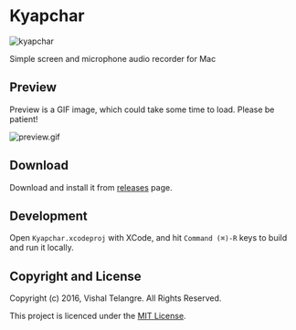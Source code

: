 # Kyapchar

![kyapchar](https://cloud.githubusercontent.com/assets/876195/19885931/51c02120-a047-11e6-9dc2-6a6e68e8520b.png)

Simple screen and microphone audio recorder for Mac

## Preview 

Preview is a GIF image, which could take some time to load. Please be patient!

![preview.gif](https://cloud.githubusercontent.com/assets/876195/19885741/4364de82-a046-11e6-90e2-810c71f37477.gif)

## Download

Download and install it from [releases](https://github.com/vishaltelangre/Kyapchar/releases) page.

## Development

Open `Kyapchar.xcodeproj` with XCode, and hit `Command (⌘)-R` keys to build and run it locally.

## Copyright and License

Copyright (c) 2016, Vishal Telangre. All Rights Reserved.

This project is licenced under the [MIT License](LICENSE).

